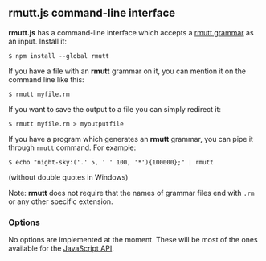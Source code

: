 ## rmutt.js command-line interface

**rmutt.js** has a command-line interface which accepts a [rmutt grammar](GUIDE.md) as an input. Install it:

    $ npm install --global rmutt

If you have a file with an **rmutt** grammar on it, you can mention it on the command line like this:

    $ rmutt myfile.rm

If you want to save the output to a file you can simply redirect it:

    $ rmutt myfile.rm > myoutputfile

If you have a program which generates an **rmutt** grammar, you can pipe it through `rmutt` command. For example:

```
$ echo "night-sky:('.' 5, ' ' 100, '*'){100000};" | rmutt
```

(without double quotes in Windows)

Note: **rmutt** does not require that the names of grammar files end with `.rm` or any other specific extension.

### Options

No options are implemented at the moment. These will be most of the ones available for the [JavaScript API](API.md).
